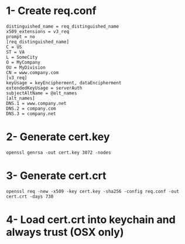 # 1- Create req.conf  
```[req]  
distinguished_name = req_distinguished_name 
x509_extensions = v3_req  
prompt = no  
[req_distinguished_name]  
C = US  
ST = VA  
L = SomeCity  
O = MyCompany  
OU = MyDivision  
CN = www.company.com  
[v3_req]  
keyUsage = keyEncipherment, dataEncipherment  
extendedKeyUsage = serverAuth  
subjectAltName = @alt_names  
[alt_names]  
DNS.1 = www.company.net  
DNS.2 = company.com  
DNS.3 = company.net  
```

# 2- Generate cert.key 
`openssl genrsa -out cert.key 3072 -nodes`

# 3- Generate cert.crt 
`openssl req -new -x509 -key cert.key -sha256 -config req.conf -out cert.crt -days 730`

# 4- Load cert.crt into keychain and always trust (OSX only)
